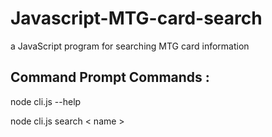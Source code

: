 # Javascript-MTG-card-search
a JavaScript program for searching MTG card information

## Command Prompt Commands :
node cli.js --help

node cli.js search < name >
